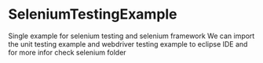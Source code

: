 # SeleniumTestingExample
Single example for selenium testing and selenium framework
We can import the unit testing example and webdriver testing example to eclipse IDE and for more infor check selenium folder
